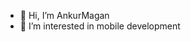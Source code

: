 - 👋 Hi, I’m AnkurMagan
- 👀 I’m interested in mobile development

<!---
AnkurMagan-Blankspace/AnkurMagan-Blankspace is a ✨ special ✨ repository because its `README.md` (this file) appears on your GitHub profile.
You can click the Preview link to take a look at your changes.
--->
